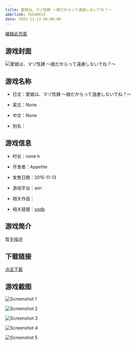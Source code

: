```yaml
---
title: 愛娘は、マゾ性隷 ～娘だからって遠慮しないでね？～
abbrlink: fb5d0810
date: 2015-11-13 00:00:00
---
```

[编辑此页面](https://github.com/ACG-3/ADV3-source/blob/main/source/_posts/%E6%84%9B%E5%A8%98%E3%81%AF%E3%80%81%E3%83%9E%E3%82%BE%E6%80%A7%E9%9A%B7%20%EF%BD%9E%E5%A8%98%E3%81%A0%E3%81%8B%E3%82%89%E3%81%A3%E3%81%A6%E9%81%A0%E6%85%AE%E3%81%97%E3%81%AA%E3%81%84%E3%81%A7%E3%81%AD%EF%BC%9F%EF%BD%9E.md)

## 游戏封面

![愛娘は、マゾ性隷 ～娘だからって遠慮しないでね？～](https://pan.timero.xyz/d/onedrive/img_lib_001/%E6%84%9B%E5%A8%98%E3%81%AF%E3%80%81%E3%83%9E%E3%82%BE%E6%80%A7%E9%9A%B7%20%EF%BD%9E%E5%A8%98%E3%81%A0%E3%81%8B%E3%82%89%E3%81%A3%E3%81%A6%E9%81%A0%E6%85%AE%E3%81%97%E3%81%AA%E3%81%84%E3%81%A7%E3%81%AD%EF%BC%9F%EF%BD%9E_cover.avif)


## 游戏名称

- 日文：愛娘は、マゾ性隷 ～娘だからって遠慮しないでね？～
- 英文：None
- 中文：None

- 别名：


## 游戏信息

- 时长：none h
- 开发者：Appetite
- 发售日期：2015-11-13
- 游戏平台：win
- 相关作品：

- 相关链接：[vndb](https://vndb.org/v18392)


## 游戏简介

暂无描述


## 下载链接

[点击下载](https://pan.timero.xyz/onedrive/adv_lib_001/%E6%84%9B%E5%A8%98%E3%81%AF%E3%80%81%E3%83%9E%E3%82%BE%E6%80%A7%E9%9A%B7%20%EF%BD%9E%E5%A8%98%E3%81%A0%E3%81%8B%E3%82%89%E3%81%A3%E3%81%A6%E9%81%A0%E6%85%AE%E3%81%97%E3%81%AA%E3%81%84%E3%81%A7%E3%81%AD%EF%BC%9F%EF%BD%9E)


## 游戏截图


![Screenshot 1](https://pan.timero.xyz/d/onedrive/img_lib_001/%E6%84%9B%E5%A8%98%E3%81%AF%E3%80%81%E3%83%9E%E3%82%BE%E6%80%A7%E9%9A%B7%20%EF%BD%9E%E5%A8%98%E3%81%A0%E3%81%8B%E3%82%89%E3%81%A3%E3%81%A6%E9%81%A0%E6%85%AE%E3%81%97%E3%81%AA%E3%81%84%E3%81%A7%E3%81%AD%EF%BC%9F%EF%BD%9E_Screenshot_1.avif)

![Screenshot 2](https://pan.timero.xyz/d/onedrive/img_lib_001/%E6%84%9B%E5%A8%98%E3%81%AF%E3%80%81%E3%83%9E%E3%82%BE%E6%80%A7%E9%9A%B7%20%EF%BD%9E%E5%A8%98%E3%81%A0%E3%81%8B%E3%82%89%E3%81%A3%E3%81%A6%E9%81%A0%E6%85%AE%E3%81%97%E3%81%AA%E3%81%84%E3%81%A7%E3%81%AD%EF%BC%9F%EF%BD%9E_Screenshot_2.avif)

![Screenshot 3](https://pan.timero.xyz/d/onedrive/img_lib_001/%E6%84%9B%E5%A8%98%E3%81%AF%E3%80%81%E3%83%9E%E3%82%BE%E6%80%A7%E9%9A%B7%20%EF%BD%9E%E5%A8%98%E3%81%A0%E3%81%8B%E3%82%89%E3%81%A3%E3%81%A6%E9%81%A0%E6%85%AE%E3%81%97%E3%81%AA%E3%81%84%E3%81%A7%E3%81%AD%EF%BC%9F%EF%BD%9E_Screenshot_3.avif)

![Screenshot 4](https://pan.timero.xyz/d/onedrive/img_lib_001/%E6%84%9B%E5%A8%98%E3%81%AF%E3%80%81%E3%83%9E%E3%82%BE%E6%80%A7%E9%9A%B7%20%EF%BD%9E%E5%A8%98%E3%81%A0%E3%81%8B%E3%82%89%E3%81%A3%E3%81%A6%E9%81%A0%E6%85%AE%E3%81%97%E3%81%AA%E3%81%84%E3%81%A7%E3%81%AD%EF%BC%9F%EF%BD%9E_Screenshot_4.avif)

![Screenshot 5](https://pan.timero.xyz/d/onedrive/img_lib_001/%E6%84%9B%E5%A8%98%E3%81%AF%E3%80%81%E3%83%9E%E3%82%BE%E6%80%A7%E9%9A%B7%20%EF%BD%9E%E5%A8%98%E3%81%A0%E3%81%8B%E3%82%89%E3%81%A3%E3%81%A6%E9%81%A0%E6%85%AE%E3%81%97%E3%81%AA%E3%81%84%E3%81%A7%E3%81%AD%EF%BC%9F%EF%BD%9E_Screenshot_5.avif)

